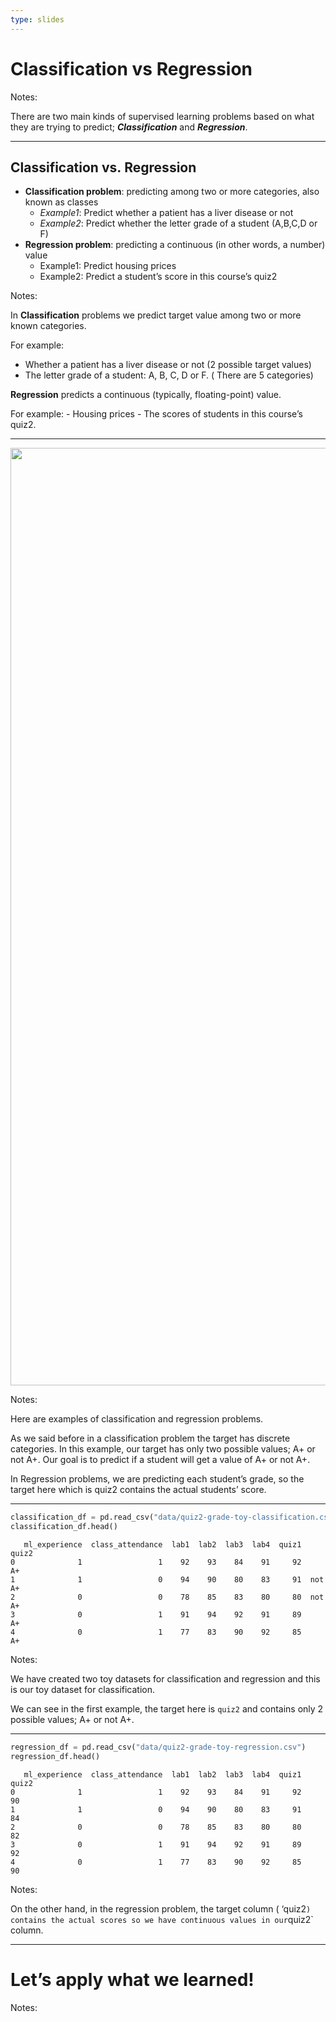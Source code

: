 ```yaml
---
type: slides
---
```


# Classification vs Regression

Notes:

There are two main kinds of supervised learning problems based on what
they are trying to predict; ***Classification*** and ***Regression***.

---

## Classification vs. Regression

  - **Classification problem**: predicting among two or more categories,
    also known as classes
      - *Example1*: Predict whether a patient has a liver disease or not
      - *Example2*: Predict whether the letter grade of a student
        (A,B,C,D or F)
  - **Regression problem**: predicting a continuous (in other words, a
    number) value
      - Example1: Predict housing prices
      - Example2: Predict a student’s score in this course’s quiz2

Notes:

In **Classification** problems we predict target value among two or more
known categories.

For example:

  - Whether a patient has a liver disease or not (2 possible target
    values)
  - The letter grade of a student: A, B, C, D or F. ( There are 5
    categories)

**Regression** predicts a continuous (typically, floating-point) value.

For example: - Housing prices - The scores of students in this course’s
quiz2.

---

<center>

<img src="/module1/classification-vs-regression.png" height="1500" width="1500">

</center>

Notes:

Here are examples of classification and regression problems.

As we said before in a classification problem the target has discrete
categories. In this example, our target has only two possible values; A+
or not A+. Our goal is to predict if a student will get a value of A+ or
not A+.

In Regression problems, we are predicting each student’s grade, so the
target here which is quiz2 contains the actual students’ score.

---

``` python
classification_df = pd.read_csv("data/quiz2-grade-toy-classification.csv")
classification_df.head()
```

```out
   ml_experience  class_attendance  lab1  lab2  lab3  lab4  quiz1   quiz2
0              1                 1    92    93    84    91     92      A+
1              1                 0    94    90    80    83     91  not A+
2              0                 0    78    85    83    80     80  not A+
3              0                 1    91    94    92    91     89      A+
4              0                 1    77    83    90    92     85      A+
```

Notes:

We have created two toy datasets for classification and regression and
this is our toy dataset for classification.

We can see in the first example, the target here is `quiz2` and contains
only 2 possible values; A+ or not A+.

---

``` python
regression_df = pd.read_csv("data/quiz2-grade-toy-regression.csv")
regression_df.head()
```

```out
   ml_experience  class_attendance  lab1  lab2  lab3  lab4  quiz1  quiz2
0              1                 1    92    93    84    91     92     90
1              1                 0    94    90    80    83     91     84
2              0                 0    78    85    83    80     80     82
3              0                 1    91    94    92    91     89     92
4              0                 1    77    83    90    92     85     90
```

Notes:

On the other hand, in the regression problem, the target column (
‘quiz2`) contains the actual scores so we have continuous values in
our`quiz2\` column.

---

# Let’s apply what we learned\!

Notes: <br>
